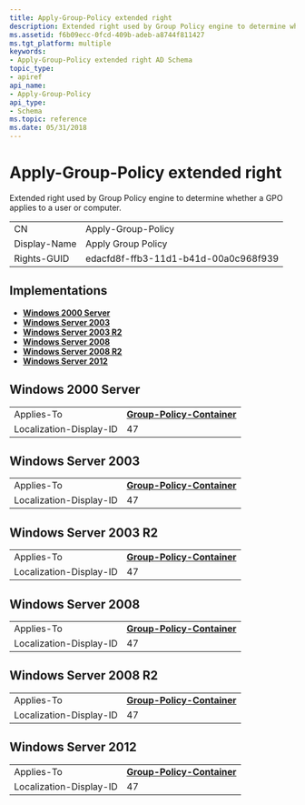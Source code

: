 ```yaml
---
title: Apply-Group-Policy extended right
description: Extended right used by Group Policy engine to determine whether a GPO applies to a user or computer.
ms.assetid: f6b09ecc-0fcd-409b-adeb-a8744f811427
ms.tgt_platform: multiple
keywords:
- Apply-Group-Policy extended right AD Schema
topic_type:
- apiref
api_name:
- Apply-Group-Policy
api_type:
- Schema
ms.topic: reference
ms.date: 05/31/2018
---
```


# Apply-Group-Policy extended right

Extended right used by Group Policy engine to determine whether a GPO applies to a user or computer.



|              |                                      |
|--------------|--------------------------------------|
| CN           | Apply-Group-Policy                   |
| Display-Name | Apply Group Policy                   |
| Rights-GUID  | edacfd8f-ffb3-11d1-b41d-00a0c968f939 |



## Implementations

-   [**Windows 2000 Server**](#windows-2000-server)
-   [**Windows Server 2003**](#windows-server-2003)
-   [**Windows Server 2003 R2**](#windows-server-2003-r2)
-   [**Windows Server 2008**](#windows-server-2008)
-   [**Windows Server 2008 R2**](#windows-server-2008-r2)
-   [**Windows Server 2012**](#windows-server-2012)

## Windows 2000 Server



|                         |                                                                     |
|-------------------------|---------------------------------------------------------------------|
| Applies-To              | [**Group-Policy-Container**](c-grouppolicycontainer.md)<br/> |
| Localization-Display-ID | 47                                                                  |



## Windows Server 2003



|                         |                                                                     |
|-------------------------|---------------------------------------------------------------------|
| Applies-To              | [**Group-Policy-Container**](c-grouppolicycontainer.md)<br/> |
| Localization-Display-ID | 47                                                                  |



## Windows Server 2003 R2



|                         |                                                                     |
|-------------------------|---------------------------------------------------------------------|
| Applies-To              | [**Group-Policy-Container**](c-grouppolicycontainer.md)<br/> |
| Localization-Display-ID | 47                                                                  |



## Windows Server 2008



|                         |                                                                     |
|-------------------------|---------------------------------------------------------------------|
| Applies-To              | [**Group-Policy-Container**](c-grouppolicycontainer.md)<br/> |
| Localization-Display-ID | 47                                                                  |



## Windows Server 2008 R2



|                         |                                                                     |
|-------------------------|---------------------------------------------------------------------|
| Applies-To              | [**Group-Policy-Container**](c-grouppolicycontainer.md)<br/> |
| Localization-Display-ID | 47                                                                  |



## Windows Server 2012



|                         |                                                                     |
|-------------------------|---------------------------------------------------------------------|
| Applies-To              | [**Group-Policy-Container**](c-grouppolicycontainer.md)<br/> |
| Localization-Display-ID | 47                                                                  |



 

 





